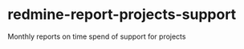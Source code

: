 <h1>redmine-report-projects-support</h1>
<p>Monthly reports on time spend of support for projects</p>
